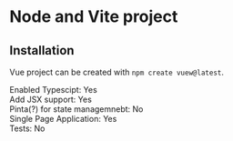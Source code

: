 # Node and Vite project

## Installation

Vue project can be created with ``npm create vuew@latest``.  

Enabled Typescipt: Yes  
Add JSX support: Yes  
Pinta(?) for state managemnebt: No  
Single Page Application: Yes  
Tests: No  

